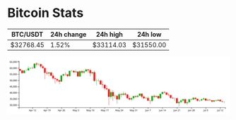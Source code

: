 # Bitcoin Stats

BTC/USDT|24h change|24h high|24h low|
|---|---|---|---|
|$32768.45|1.52%|$33114.03|$31550.00|

<img src="./chart.svg">

